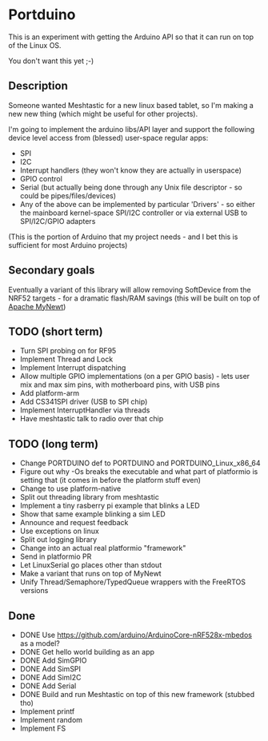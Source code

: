 # Portduino

This is an experiment with getting the Arduino API so that it can run on top of the Linux OS.

You don't want this yet ;-)

## Description

Someone wanted Meshtastic for a new linux based tablet, so I'm making a new new thing (which might be useful for other projects).

I'm going to implement the arduino libs/API layer and support the following device level access from (blessed) user-space regular apps:

- SPI
- I2C
- Interrupt handlers (they won't know they are actually in userspace)
- GPIO control
- Serial (but actually being done through any Unix file descriptor - so could be pipes/files/devices)
- Any of the above can be implemented by particular 'Drivers' - so either the mainboard kernel-space SPI/I2C controller or via external USB to SPI/I2C/GPIO adapters

(This is the portion of Arduino that my project needs - and I bet this is sufficient for most Arduino projects)

## Secondary goals

Eventually a variant of this library will allow removing SoftDevice from the NRF52 targets - for a dramatic flash/RAM savings (this will be built on top of [Apache MyNewt](https://mynewt.apache.org/))

## TODO (short term)

- Turn SPI probing on for RF95
- Implement Thread and Lock
- Implement Interrupt dispatching
- Allow multiple GPIO implementations (on a per GPIO basis) - lets user mix and max sim pins, with motherboard pins, with USB pins
- Add platform-arm
- Add CS341SPI driver (USB to SPI chip)
- Implement InterruptHandler via threads
- Have meshtastic talk to radio over that chip

## TODO (long term)

- Change PORTDUINO def to PORTDUINO and PORTDUINO_Linux_x86_64
- Figure out why -Os breaks the executable and what part of platformio is setting that (it comes in before the platform stuff even)
- Change to use platform-native
- Split out threading library from meshtastic
- Implement a tiny rasberry pi example that blinks a LED
- Show that same example blinking a sim LED
- Announce and request feedback
- Use exceptions on linux
- Split out logging library
- Change into an actual real platformio "framework"
- Send in platformio PR
- Let LinuxSerial go places other than stdout
- Make a variant that runs on top of MyNewt
- Unify Thread/Semaphore/TypedQueue wrappers with the FreeRTOS versions

## Done

- DONE Use https://github.com/arduino/ArduinoCore-nRF528x-mbedos as a model?
- DONE Get hello world building as an app
- DONE Add SimGPIO
- DONE Add SimSPI
- DONE Add SimI2C
- DONE Add Serial
- DONE Build and run Meshtastic on top of this new framework (stubbed tho)
- Implement printf
- Implement random
- Implement FS

